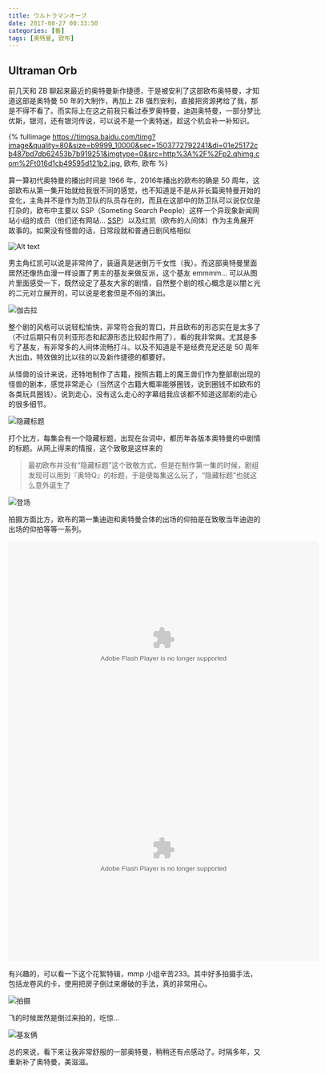 ```yaml
---
title: ウルトラマンオーブ
date: 2017-08-27 00:33:50
categories: [番]
tags: [奥特曼, 欧布]
---
```


## Ultraman Orb

前几天和 ZB 聊起来最近的奥特曼新作捷德，于是被安利了这部欧布奥特曼，才知道这部是奥特曼 50 年的大制作，再加上 ZB 强烈安利，直接把资源拷给了我，那是不得不看了。而实际上在这之前我只看过泰罗奥特曼，迪迦奥特曼，一部分梦比优斯，银河，还有银河传说，可以说不是一个奥特迷，趁这个机会补一补知识。

{% fullimage https://timgsa.baidu.com/timg?image&quality=80&size=b9999_10000&sec=1503772792241&di=01e25172cb487bd7db62453b7b919251&imgtype=0&src=http%3A%2F%2Fp2.qhimg.com%2Ft016d1cb49595d121b2.jpg, 欧布, 欧布  %}

<!-- more -->

算一算初代奥特曼的播出时间是 1966 年，2016年播出的欧布的确是 50 周年，这部欧布从第一集开始就给我很不同的感觉，也不知道是不是从非长篇奥特曼开始的变化，主角并不是作为防卫队的队员存在的，而且在这部中的防卫队可以说仅仅是打杂的，欧布中主要以 SSP（Someting Search People）这样一个异现象新闻网站小组的成员（他们还有网站... [SSP](http://somethingsearchpeople.com/)）以及红凯（欧布的人间体）作为主角展开故事的。如果没有怪兽的话，日常段就和普通日剧风格相似

![Alt text](/images/9f384fe4ly1fit0j4ayuaj21kw0w0wls.jpg)

男主角红凯可以说是非常帅了，装逼真是迷倒万千女性（我）。而这部奥特曼里面居然还像热血漫一样设置了男主的基友来做反派，这个基友 emmmm… 可以从图片里面感受一下，既然设定了基友大家的剧情，自然整个剧的核心概念是以闇と光的二元对立展开的，可以说是老套但是不俗的演出。

![伽古拉](/images/jiagura.jpg)

整个剧的风格可以说轻松愉快，非常符合我的胃口，并且欧布的形态实在是太多了（不过后期只有贝利亚形态和起源形态比较起作用了），看的我非常爽。尤其是多亏了基友，有非常多的人间体流畅打斗。以及不知道是不是经费充足还是 50 周年大出血，特效做的比以往的以及新作捷德的都要好。

从怪兽的设计来说，还特地制作了古籍，按照古籍上的魔王兽们作为整部剧出现的怪兽的剧本，感觉非常走心（当然这个古籍大概率能够圈钱，说到圈钱不如欧布的各类玩具圈钱）。说到走心，没有这么走心的字幕组我应该都不知道这部剧的走心的很多细节。

![隐藏标题](/images/WX20170827-013929.png)

打个比方，每集会有一个隐藏标题，出现在台词中，都历年各版本奥特曼的中剧情的标题。从网上得来的情报，这个致敬是这样来的

> 最初欧布并没有“隐藏标题”这个致敬方式，但是在制作第一集的时候，剧组发现可以用到『奥特Q』的标题，于是便每集这么玩了，“隐藏标题”也就这么意外诞生了

![登场](/images/WX20170827-013447.png)

拍摄方面比方，欧布的第一集迪迦和奥特曼合体的出场的仰拍是在致敬当年迪迦的出场的仰拍等等一系列。

<div style="margin:0 auto; text-align:center"><embed height="420" width="620" quality="high" allowfullscreen="true" type="application/x-shockwave-flash" src="//static.hdslb.com/miniloader.swf" flashvars="aid=7761259&page=1" pluginspage="//www.adobe.com/shockwave/download/download.cgi?P1_Prod_Version=ShockwaveFlash"></embed></div>

<div style="margin:0 auto; text-align:center"><embed height="420" width="620" quality="high" allowfullscreen="true" type="application/x-shockwave-flash" src="//static.hdslb.com/miniloader.swf" flashvars="aid=9181549&page=1" pluginspage="//www.adobe.com/shockwave/download/download.cgi?P1_Prod_Version=ShockwaveFlash"></embed></div>

有兴趣的，可以看一下这个花絮特辑，mmp 小组辛苦233。其中好多拍摄手法，包括龙卷风的卡，使用把房子倒过来爆破的手法，真的非常用心。

![拍摄](/images/WX20170901-171302.png)

飞的时候居然是倒过来拍的，吃惊...

![基友俩](/images/f636afc379310a5583302b72bd4543a98226101b.jpg)

总的来说，看下来让我非常舒服的一部奥特曼，稍稍还有点感动了。时隔多年，又重新补了奥特曼，美滋滋。